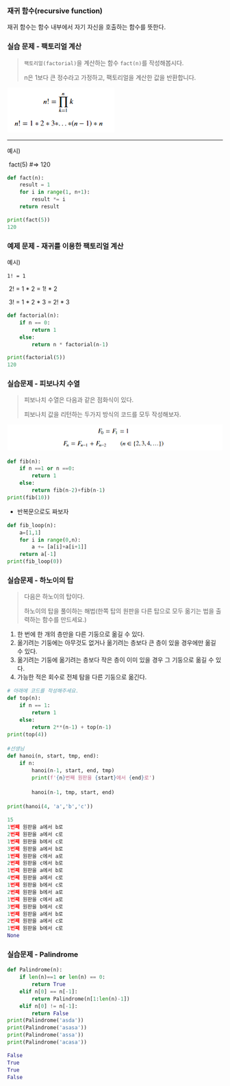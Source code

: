 ###  재귀 함수(recursive function)

재귀 함수는 함수 내부에서 자기 자신을 호출하는 함수를 뜻한다.

### 실습 문제 - 팩토리얼 계산

> `팩토리얼(factorial)`을 계산하는 함수 `fact(n)`를 작성해봅시다.
>
> n은 1보다 큰 정수라고 가정하고, 팩토리얼을 계산한 값을 반환합니다.

![](image/1.png)

----

예시)

​	fact(5) #=> 120

```python
def fact(n):
    result = 1
    for i in range(1, n+1):
        result *= i
    return result
```

```python
print(fact(5))
120
```

### 예제 문제 - 재귀를 이용한 팩토리얼 계산

예시)

 	1! = 1

​	2! = 1 * 2 = 1!  * 2

​	3! = 1 * 2 * 3 = 2! * 3

```python
def factorial(n):
    if n == 0:
        return 1
    else:
        return n * factorial(n-1)
```

```python
print(factorial(5))
120
```

### 실습문제 - 피보나치 수열

> 피보나치 수열은 다음과 같은 점화식이 있다.
>
> 피보나치 값을 리턴하는 두가지 방식의 코드를 모두 작성해보자.

![](image/2.png)

```python
def fib(n):
    if n ==1 or n ==0:
        return 1
    else:
        return fib(n-2)+fib(n-1)
print(fib(10))
```

- 반복문으로도 짜보자

```python
def fib_loop(n):
    a=[1,1]
    for i in range(0,n):
        a += [a[i]+a[i+1]]
    return a[-1]
print(fib_loop(0))
```

### 실습문제 - 하노이의 탑

> 다음은 하노이의 탑이다.
>
> 하노이의 탑을 풀이하는 해법(한쪽 탑의 원판을 다른 탑으로 모두 옮기는 법을 출력하는 함수를 만드세요.)

1. 한 번에 한 개의 층만을 다른 기둥으로 옮길 수 있다.
2. 옮기려는 기둥에는 아무것도 없거나 옮기려는 층보다 큰 층이 있을 경우에만 옮길 수 있다.
3. 옮기려는 기둥에 옮기려는 층보다 작은 층이 이미 있을 경우 그 기둥으로 옮길 수 있다.
4. 가능한 적은 회수로 전체 탐을 다른 기둥으로 옮긴다.

```python
# 아래에 코드를 작성해주세요.
def top(n):
    if n == 1:
        return 1
    else:
        return 2**(n-1) + top(n-1)
print(top(4))

#선생님
def hanoi(n, start, tmp, end):
    if n:
        hanoi(n-1, start, end, tmp)
        print(f'{n}번째 원판을 {start}에서 {end}로')
        
		hanoi(n-1, tmp, start, end)
        
print(hanoi(4, 'a','b','c'))
```

```python
15
1번째 원판을 a에서 b로
2번째 원판을 a에서 c로
1번째 원판을 b에서 c로
3번째 원판을 a에서 b로
1번째 원판을 c에서 a로
2번째 원판을 c에서 b로
1번째 원판을 a에서 b로
4번째 원판을 a에서 c로
1번째 원판을 b에서 c로
2번째 원판을 b에서 a로
1번째 원판을 c에서 a로
3번째 원판을 b에서 c로
1번째 원판을 a에서 b로
2번째 원판을 a에서 c로
1번째 원판을 b에서 c로
None
```

### 실습문제 - Palindrome

```python
def Palindrome(n):
    if len(n)==1 or len(n) == 0:
        return True
    elif n[0] == n[-1]:
        return Palindrome(n[1:len(n)-1])
    elif n[0] != n[-1]:
        return False
print(Palindrome('asda'))
print(Palindrome('asasa'))
print(Palindrome('assa'))
print(Palindrome('acasa'))
```

```python
False
True
True
False
```

